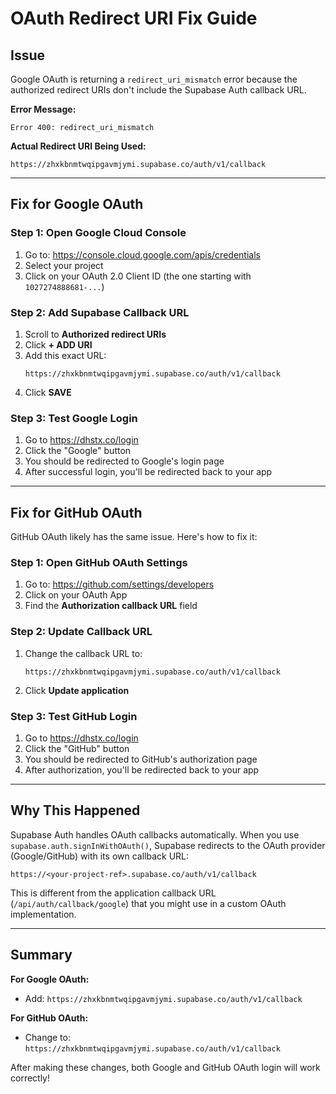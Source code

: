 # OAuth Redirect URI Fix Guide

## Issue

Google OAuth is returning a `redirect_uri_mismatch` error because the authorized redirect URIs don't include the Supabase Auth callback URL.

**Error Message:**
```
Error 400: redirect_uri_mismatch
```

**Actual Redirect URI Being Used:**
```
https://zhxkbnmtwqipgavmjymi.supabase.co/auth/v1/callback
```

---

## Fix for Google OAuth

### Step 1: Open Google Cloud Console

1. Go to: https://console.cloud.google.com/apis/credentials
2. Select your project
3. Click on your OAuth 2.0 Client ID (the one starting with `1027274888681-...`)

### Step 2: Add Supabase Callback URL

1. Scroll to **Authorized redirect URIs**
2. Click **+ ADD URI**
3. Add this exact URL:
   ```
   https://zhxkbnmtwqipgavmjymi.supabase.co/auth/v1/callback
   ```
4. Click **SAVE**

### Step 3: Test Google Login

1. Go to https://dhstx.co/login
2. Click the "Google" button
3. You should be redirected to Google's login page
4. After successful login, you'll be redirected back to your app

---

## Fix for GitHub OAuth

GitHub OAuth likely has the same issue. Here's how to fix it:

### Step 1: Open GitHub OAuth Settings

1. Go to: https://github.com/settings/developers
2. Click on your OAuth App
3. Find the **Authorization callback URL** field

### Step 2: Update Callback URL

1. Change the callback URL to:
   ```
   https://zhxkbnmtwqipgavmjymi.supabase.co/auth/v1/callback
   ```
2. Click **Update application**

### Step 3: Test GitHub Login

1. Go to https://dhstx.co/login
2. Click the "GitHub" button
3. You should be redirected to GitHub's authorization page
4. After authorization, you'll be redirected back to your app

---

## Why This Happened

Supabase Auth handles OAuth callbacks automatically. When you use `supabase.auth.signInWithOAuth()`, Supabase redirects to the OAuth provider (Google/GitHub) with its own callback URL:

```
https://<your-project-ref>.supabase.co/auth/v1/callback
```

This is different from the application callback URL (`/api/auth/callback/google`) that you might use in a custom OAuth implementation.

---

## Summary

**For Google OAuth:**
- Add: `https://zhxkbnmtwqipgavmjymi.supabase.co/auth/v1/callback`

**For GitHub OAuth:**
- Change to: `https://zhxkbnmtwqipgavmjymi.supabase.co/auth/v1/callback`

After making these changes, both Google and GitHub OAuth login will work correctly!

